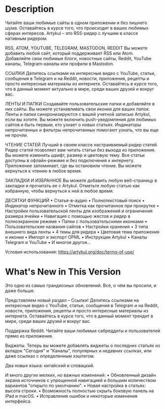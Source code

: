 # Description

Читайте ваши любимые сайты в одном приложении и без лишнего шума. Оставайтесь в курсе того, что происходит в ваших любимых сферах интересов. Artykul – это RSS-ридер с лучшим в классе нативным ридером.

RSS, ATOM, YOUTUBE, TELEGRAM, MASTODON, REDDIT
Вы можете добавить любой сайт, который поддерживает RSS или Atom. Добавляйте свои любимые блоги, новостные сайты, Reddit, YouTube каналы, Telegram-каналы или профили в Mastodon.

ССЫЛКИ
Делитесь ссылками на интересные видео с YouTube, статьи, сообщения в Telegram и на Reddit, новости, приложения, рецепты и просто интересные материалы из интернета. Оставайтесь в курсе того, что в данный момент актуально в мире, среди ваших друзей и вокруг вас.

ЛЕНТЫ И ПАПКИ
Создавайте пользовательские папки и добавляйте в них сайты. Вы можете устанавливать свои иконки для ваших папок. Ленты и папки синхронизируются с вашей учетной записью Artykul, если вы хотите. Вы можете включить push-уведомления для любимых сайтов и быть первым, кто узнает о новых статьях. Индикаторы непрочитанных и фильтры непрочитанных помогают узнать, что вы еще не прочли.

ЧТЕНИЕ СТАТЕЙ
Лучший в своем классе настраиваемый ридер статей. Ридер статей позволяет вам читать статьи без выхода из приложения. Вы можете изменить шрифт, размер и цветовую тему.
Все статьи доступны в офлайн-режиме и без подключения к интернету. Приложение запоминает, где вы остановили чтение. Вы можете вернуться к чтению в любое время.

ЗАКЛАДКИ И ИЗБРАННОЕ
Вы можете добавить любую веб-страницу в закладки и прочитать ее с Artykul. Отметьте любую статью как избранную, чтобы вернуться к ней в любое время.

ДЕСЯТКИ ФУНКЦИЙ
• Статья-в-аудио
• Полнотекстовый поиск
• Индикатор непрочитанного
• Отметка как прочитанное при прокрутке
• Настройки пользовательской ленты для изображений и ограничения размера ячейки
• Навигация с помощью жестов и ридер в полноэкранном режиме
• Папки с пользовательскими иконками
• Пользовательские названия сайтов
• Настройки хранения
• 3 типа внешнего вида ленты
• 4 темы для ридера
• Цветовая тема приложения и иконки
• Импорт и экспорт OPML
• Инструкции Artykul
• Каналы Telegram и YouTube
• И многое другое...

Условия использования: https://artykul.org/doc/terms-of-use/

# What's New in This Version

Это одно из самых грандиозных обновлений. Всё, о чём вы просили, и даже больше.

Представляем новый раздел – Ссылки!
Делитесь ссылками на интересные видео с YouTube, статьи, сообщения в Telegram и на Reddit, новости, приложения, рецепты и просто интересные материалы из интернета. Оставайтесь в курсе того, что в данный момент трендит в мире, среди ваших друзей и вокруг вас.

Поддержка Reddit.
Читайте ваши любимые сабреддиты и пользователей прямо из приложения.

Виджеты.
Теперь вы можете добавлять виджеты о последних статьях из вкладок "Сегодня" и "Каналы", популярных и недавних ссылках, или даже ссылках с определенным хэштегом.

Два новых языка: китайский и словацкий.

И много других мелких, но важных изменений:
• Обновленный дизайн экрана источников с упрощенной навигацией и большим количеством вариантов "открыто по умолчанию".
• Новая настройка в статьях: высота строки.
• Возможность полностью скрыть боковую панель на iPad и macOS.
• Исправления ошибок и некоторые изменения интерфейса.